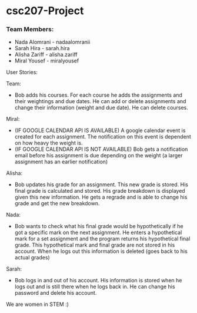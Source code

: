 # csc207-Project

### Team Members:
- Nada Alomrani - nadaalomranii
- Sarah Hira - sarah.hira
- Alisha Zariff - alisha.zariff
- Miral Yousef - miralyousef

User Stories:

Team:
- Bob adds his courses. For each course he adds the assignments and their weightings and due dates. He can add or delete assignments and change their information (weight and due date). He can delete courses. 

Miral:
- (IF GOOGLE CALENDAR API IS AVAILABLE) A google calendar event is created for each assignment. The notification on this event is dependent on how heavy the weight is.
- (IF GOOGLE CALENDAR API IS NOT AVAILABLE) Bob gets a notification email before his assignment is due depending on the weight (a larger assignment has an earlier notification)

Alisha:
- Bob updates his grade for an assignment. This new grade is stored. His final grade is calculated and stored. His grade breakdown is displayed given this new information. He gets a regrade and is able to change his grade and get the new breakdown.

Nada:
- Bob wants to check what his final grade would be hypothetically if he got a specific mark on the next assignment. He enters a hypothetical mark for a set assignment and the program returns his hypothetical final grade. This hypothetical mark and final grade are not stored in his account. When he logs out this information is deleted (goes back to his actual grades)

Sarah:
- Bob logs in and out of his account. His information is stored when he logs out and is still there when he logs back in. He can change his password and delete his account. 


We are women in STEM :)
